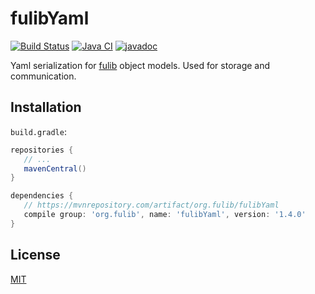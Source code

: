 # fulibYaml

[![Build Status](https://travis-ci.org/fujaba/fulibYaml.svg?branch=master)](https://travis-ci.org/fujaba/fulibYaml)
[![Java CI](https://github.com/fujaba/fulibYaml/workflows/Java%20CI/badge.svg)](https://github.com/fujaba/fulibYaml/actions)
[![javadoc](https://javadoc.io/badge2/org.fulib/fulibYaml/javadoc.svg)](https://javadoc.io/doc/org.fulib/fulibYaml)

Yaml serialization for [fulib](https://github.com/fujaba/fulib) object models. Used for storage and communication.

## Installation

`build.gradle`:

```groovy
repositories {
   // ...
   mavenCentral()
}
```

```groovy
dependencies {
   // https://mvnrepository.com/artifact/org.fulib/fulibYaml
   compile group: 'org.fulib', name: 'fulibYaml', version: '1.4.0'
}
```

## License

[MIT](LICENSE.md)
